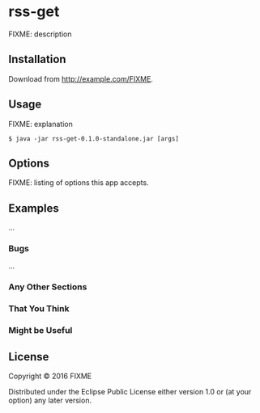 # rss-get

FIXME: description

## Installation

Download from http://example.com/FIXME.

## Usage

FIXME: explanation

    $ java -jar rss-get-0.1.0-standalone.jar [args]

## Options

FIXME: listing of options this app accepts.

## Examples

...

### Bugs

...

### Any Other Sections
### That You Think
### Might be Useful

## License

Copyright © 2016 FIXME

Distributed under the Eclipse Public License either version 1.0 or (at
your option) any later version.
